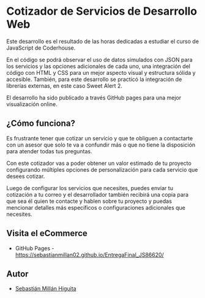 # Cotizador de Servicios de Desarrollo Web

Este desarrollo es el resultado de las horas dedicadas a estudiar el curso de JavaScript de Coderhouse. 

En el código se podrá observar el uso de datos simulados con JSON para los servicios y las opciones adicionales de cada uno, una integración del código con HTML y CSS para un mejor aspecto visual y estructura sólida y accesible. También, para este desarrollo se practicó la integración de librerías externas, en este caso Sweet Alert 2.

El desarrollo ha sido publicado a través GitHub pages para una mejor visualización online.

## ¿Cómo funciona?

Es frustrante tener que cotizar un servicio y que te obliguen a contactarte con un asesor que solo te va a confundir más o que no tiene la disposición para atender todas tus preguntas. 

Con este cotizador vas a poder obtener un valor estimado de tu proyecto configurando múltiples opciones de personalización para cada servicio que desees cotizar. 

Luego de configurar los servicios que necesites, puedes enviar tu cotización a tu correo y el desarrollador también recibirá una copia para que sea él quien te contacte y hablen sobre tu proyecto y puedas mencionar detalles más específicos o configuraciones adicionales que necesites.


## Visita el eCommerce

- GitHub Pages - https://sebastianmillan02.github.io/EntregaFinal_JS86620/


## Autor

- [Sebastián Millán Higuita](https://github.com/SebastianMillan02)